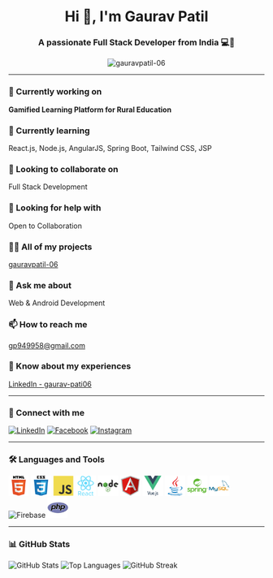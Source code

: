 <h1 align="center">Hi 👋, I'm Gaurav Patil</h1>
<h3 align="center">A passionate Full Stack Developer from India 💻🚀</h3>

<p align="center">
  <img src="https://komarev.com/ghpvc/?username=gauravpatil-06&label=Profile%20views&color=0e75b6&style=flat" alt="gauravpatil-06" />
</p>

---

### 🔭 Currently working on
**Gamified Learning Platform for Rural Education**

### 🌱 Currently learning
React.js, Node.js, AngularJS, Spring Boot, Tailwind CSS, JSP

### 👯 Looking to collaborate on
Full Stack Development

### 🤝 Looking for help with
Open to Collaboration

### 👨‍💻 All of my projects
[gauravpatil-06](https://github.com/gauravpatil-06)

### 💬 Ask me about
Web & Android Development

### 📫 How to reach me
[gp949958@gmail.com](mailto:gp949958@gmail.com)

### 📄 Know about my experiences
[LinkedIn - gaurav-pati06](https://www.linkedin.com/in/gaurav-pati06)

---

### 🔗 Connect with me
<p align="left">
<a href="https://linkedin.com/in/gaurav-pati06" target="_blank"><img src="https://raw.githubusercontent.com/rahuldkjain/github-profile-readme-generator/master/src/images/icons/Social/linked-in-alt.svg" alt="LinkedIn" height="35" width="40"/></a>
<a href="https://fb.com/share/1avqyscxxz" target="_blank"><img src="https://raw.githubusercontent.com/rahuldkjain/github-profile-readme-generator/master/src/images/icons/Social/facebook.svg" alt="Facebook" height="35" width="40"/></a>
<a href="https://instagram.com/gaurav_patil__06" target="_blank"><img src="https://raw.githubusercontent.com/rahuldkjain/github-profile-readme-generator/master/src/images/icons/Social/instagram.svg" alt="Instagram" height="35" width="40"/></a>
</p>

---

### 🛠️ Languages and Tools
<p align="left">
<img src="https://raw.githubusercontent.com/devicons/devicon/master/icons/html5/html5-original-wordmark.svg" alt="HTML5" width="40" height="40"/>
<img src="https://raw.githubusercontent.com/devicons/devicon/master/icons/css3/css3-original-wordmark.svg" alt="CSS3" width="40" height="40"/>
<img src="https://raw.githubusercontent.com/devicons/devicon/master/icons/javascript/javascript-original.svg" alt="JS" width="40" height="40"/>
<img src="https://raw.githubusercontent.com/devicons/devicon/master/icons/react/react-original-wordmark.svg" alt="React" width="40" height="40"/>
<img src="https://raw.githubusercontent.com/devicons/devicon/master/icons/nodejs/nodejs-original-wordmark.svg" alt="NodeJS" width="40" height="40"/>
<img src="https://raw.githubusercontent.com/devicons/devicon/master/icons/angularjs/angularjs-original.svg" alt="AngularJS" width="40" height="40"/>
<img src="https://raw.githubusercontent.com/devicons/devicon/master/icons/vuejs/vuejs-original-wordmark.svg" alt="VueJS" width="40" height="40"/>
<img src="https://raw.githubusercontent.com/devicons/devicon/master/icons/java/java-original.svg" alt="Java" width="40" height="40"/>
<img src="https://raw.githubusercontent.com/devicons/devicon/master/icons/spring/spring-original-wordmark.svg" alt="Spring" width="40" height="40"/>
<img src="https://raw.githubusercontent.com/devicons/devicon/master/icons/mysql/mysql-original-wordmark.svg" alt="MySQL" width="40" height="40"/>
<img src="https://www.vectorlogo.zone/logos/firebase/firebase-icon.svg" alt="Firebase" width="40" height="40"/>
<img src="https://raw.githubusercontent.com/devicons/devicon/master/icons/php/php-original.svg" alt="PHP" width="40" height="40"/>
</p>

---

### 📊 GitHub Stats
<p align="left">
<img src="https://github-readme-stats.vercel.app/api?username=gauravpatil-06&show_icons=true&theme=radical" alt="GitHub Stats" />
<img src="https://github-readme-stats.vercel.app/api/top-langs/?username=gauravpatil-06&layout=compact&theme=radical" alt="Top Languages" />
<img src="https://github-readme-streak-stats.herokuapp.com/?user=gauravpatil-06&theme=radical" alt="GitHub Streak" />
</p>
